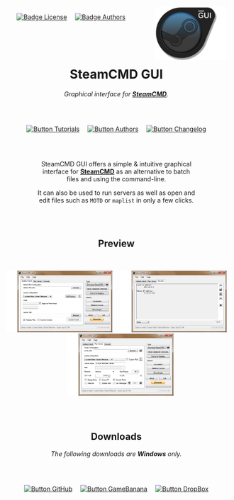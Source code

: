 
<br>

<img align = right height = 120 src = 'Media/Logo.png'>

<div align = right>

[![Badge License]][License]   
[![Badge Authors]][Authors]              

</div>

<br>
<br>
<br>

<div align = center>

# SteamCMD GUI

*Graphical interface for **[SteamCMD]**.*

<br>
<br>

[![Button Tutorials]][Tutorials]   
[![Button Authors]][Authors]   
[![Button Changelog]][Changelog]

<br>
<br>

SteamCMD GUI offers a simple & intuitive graphical  
interface for **[SteamCMD]** as an alternative to batch  
files and using the command-line.

It can also be used to run servers as well as open and  
edit files such as `MOTD` or `maplist` in only a few clicks.

<br>
<br>

## Preview

<br>

<img 
    width = 240 
    src = Media/Screenshots/Installation.png
/>   
<img 
    width = 240 
    src = Media/Screenshots/Console.png
/>   
<img 
    width = 240 
    src = Media/Screenshots/Server.png
/>

<br>
<br>

## Downloads

*The following downloads are **Windows** only.*

<br>
<br>

[![Button GitHub]][GitHub]   
[![Button GameBanana]][GameBanana]   
[![Button DropBox]][DropBox]

</div>

<br>


<!----------------------------------------------------------------------------->

[Changelog]: Documentation/Changelog.md
[Tutorials]: Documentation/Tutorials.md
[Authors]: Documentation/Authors.md
[License]: LICENSE
[Logo]: Media/Logo.png

[#]: #

[GameBanana]: http://gamebanana.com/tools/5560
[SteamCMD]: https://developer.valvesoftware.com/wiki/SteamCMD
[DropBox]: https://dl.dropboxusercontent.com/u/12664902/SteamCMD%20GUI.zip
[GitHub]: https://github.com/DioJoestar/SteamCMD-GUI/releases/latest


<!---------------------------------[ Badges ]---------------------------------->

[Badge Authors]: https://img.shields.io/badge/Creator-Raúl_Jiménez-008a99.svg?style=for-the-badge&labelColor=00ACC1&logoColor=white
[Badge License]: https://img.shields.io/badge/-BY_SA-ae6c18.svg?style=for-the-badge&labelColor=EF9421&logoColor=white&logo=CreativeCommons


<!---------------------------------[ Buttons ]--------------------------------->

[Button GameBanana]: https://img.shields.io/badge/GameBanana-f6e664?style=for-the-badge&logoColor=black&logo=GitLFS
[Button Changelog]: https://img.shields.io/badge/Changelog-4285F4?style=for-the-badge&logoColor=white&logo=Git
[Button Tutorials]: https://img.shields.io/badge/Tutorials-E23237?style=for-the-badge&logoColor=white&logo=YouTube
[Button Authors]: https://img.shields.io/badge/Authors-00968F?style=for-the-badge&logoColor=white&logo=BookStack
[Button DropBox]: https://img.shields.io/badge/DropBox-0061FF?style=for-the-badge&logoColor=white&logo=DropBox
[Button GitHub]: https://img.shields.io/badge/GitHub-222222?style=for-the-badge&logoColor=white&logo=GitHub
